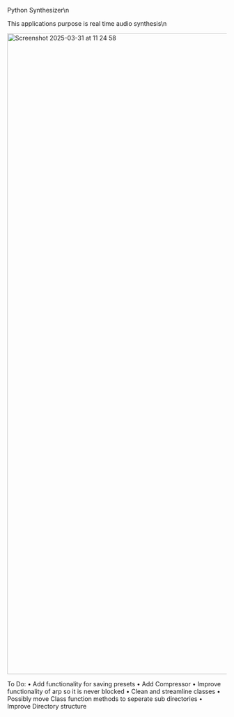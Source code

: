 
Python Synthesizer\n


This applications purpose is
real time audio synthesis\n


<img width="1470" alt="Screenshot 2025-03-31 at 11 24 58" src="https://github.com/user-attachments/assets/ebd1165c-017d-4d5e-af7c-2a54409c05b7" />


 To Do:
• Add functionality for saving presets
• Add Compressor
• Improve functionality of arp so it is never blocked
• Clean and streamline classes
• Possibly move Class function methods to seperate sub directories
• Improve Directory structure

